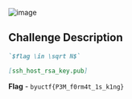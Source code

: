 ![image](https://github.com/user-attachments/assets/f15b7bce-cb04-4ef0-829b-2d1fbedd0794)

## Challenge Description

```markdown
`$flag \in \sqrt N$`

[ssh_host_rsa_key.pub]
```
**Flag** - `byuctf{P3M_f0rm4t_1s_k1ng}`
